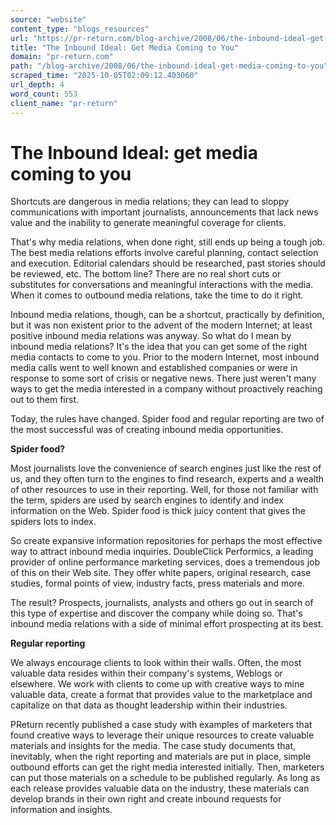 ```yaml
---
source: "website"
content_type: "blogs_resources"
url: "https://pr-return.com/blog-archive/2008/06/the-inbound-ideal-get-media-coming-to-you"
title: "The Inbound Ideal: Get Media Coming to You"
domain: "pr-return.com"
path: "/blog-archive/2008/06/the-inbound-ideal-get-media-coming-to-you"
scraped_time: "2025-10-05T02:09:12.403060"
url_depth: 4
word_count: 553
client_name: "pr-return"
---
```


# The Inbound Ideal: get media coming to you

Shortcuts are dangerous in media relations; they can lead to sloppy communications with important journalists, announcements that lack news value and the inability to generate meaningful coverage for clients.

That's why media relations, when done right, still ends up being a tough job. The best media relations efforts involve careful planning, contact selection and execution. Editorial calendars should be researched, past stories should be reviewed, etc. The bottom line? There are no real short cuts or substitutes for conversations and meaningful interactions with the media. When it comes to outbound media relations, take the time to do it right.

Inbound media relations, though, can be a shortcut, practically by definition, but it was non existent prior to the advent of the modern Internet; at least positive inbound media relations was anyway. So what do I mean by inbound media relations? It's the idea that you can get some of the right media contacts to come to you. Prior to the modern Internet, most inbound media calls went to well known and established companies or were in response to some sort of crisis or negative news. There just weren't many ways to get the media interested in a company without proactively reaching out to them first.

Today, the rules have changed. Spider food and regular reporting are two of the most successful was of creating inbound media opportunities.

**Spider food?**

Most journalists love the convenience of search engines just like the rest of us, and they often turn to the engines to find research, experts and a wealth of other resources to use in their reporting. Well, for those not familiar with the term, spiders are used by search engines to identify and index information on the Web. Spider food is thick juicy content that gives the spiders lots to index.

So create expansive information repositories for perhaps the most effective way to attract inbound media inquiries. DoubleClick Performics, a leading provider of online performance marketing services, does a tremendous job of this on their Web site. They offer white papers, original research, case studies, formal points of view, industry facts, press materials and more.

The result? Prospects, journalists, analysts and others go out in search of this type of expertise and discover the company while doing so. That's inbound media relations with a side of minimal effort prospecting at its best.

**Regular reporting**

We always encourage clients to look within their walls. Often, the most valuable data resides within their company's systems, Weblogs or elsewhere. We work with clients to come up with creative ways to mine valuable data, create a format that provides value to the marketplace and capitalize on that data as thought leadership within their industries.

PReturn recently published a case study with examples of marketers that found creative ways to leverage their unique resources to create valuable materials and insights for the media. The case study documents that, inevitably, when the right reporting and materials are put in place, simple outbound efforts can get the right media interested initially. Then, marketers can put those materials on a schedule to be published regularly. As long as each release provides valuable data on the industry, these materials can develop brands in their own right and create inbound requests for information and insights.